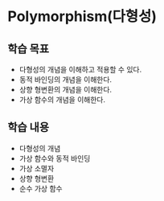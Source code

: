 # Polymorphism(다형성)

## 학습 목표

* 다형성의 개념을 이해하고 적용할 수 있다.
* 동적 바인딩의 개념을 이해한다. 
* 상향 형변환의 개념을 이해한다.
* 가상 함수의 개념을 이해한다.


## 학습 내용

* 다형성의 개념
* 가상 함수와 동적 바인딩
* 가상 소멸자
* 상향 형변환
* 순수 가상 함수 
